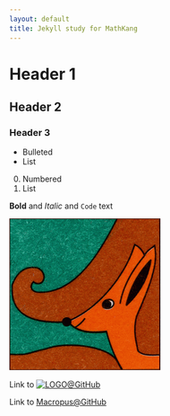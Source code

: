 ```yaml
---
layout: default
title: Jekyll study for MathKang
---
```


# Header 1
## Header 2
### Header 3

- Bulleted
- List

0. Numbered
0. List

**Bold** and _Italic_ and `Code` text

![Kanga](../img/kanga.png)

Link to [![LOGO](https://mathkang.bizml.ru/kenguru_logo.png)@GitHub](https://mathkang.bizml.ru)

Link to [Macropus@GitHub](https://macropus.bizml.ru)
